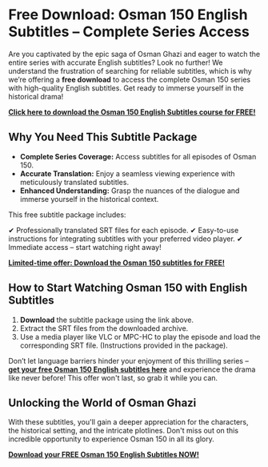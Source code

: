 # Free Download: Osman 150 English Subtitles – Complete Series Access

Are you captivated by the epic saga of Osman Ghazi and eager to watch the entire series with accurate English subtitles? Look no further! We understand the frustration of searching for reliable subtitles, which is why we’re offering a **free download** to access the complete Osman 150 series with high-quality English subtitles. Get ready to immerse yourself in the historical drama!

[**Click here to download the Osman 150 English Subtitles course for FREE!**](https://udemywork.com/osman-150-english-subtitles)

## Why You Need This Subtitle Package

*   **Complete Series Coverage:** Access subtitles for all episodes of Osman 150.
*   **Accurate Translation:** Enjoy a seamless viewing experience with meticulously translated subtitles.
*   **Enhanced Understanding:** Grasp the nuances of the dialogue and immerse yourself in the historical context.

This free subtitle package includes:

✔ Professionally translated SRT files for each episode.
✔ Easy-to-use instructions for integrating subtitles with your preferred video player.
✔ Immediate access – start watching right away!

[**Limited-time offer: Download the Osman 150 subtitles for FREE!**](https://udemywork.com/osman-150-english-subtitles)

## How to Start Watching Osman 150 with English Subtitles

1.  **Download** the subtitle package using the link above.
2.  Extract the SRT files from the downloaded archive.
3.  Use a media player like VLC or MPC-HC to play the episode and load the corresponding SRT file. (Instructions provided in the package).

Don’t let language barriers hinder your enjoyment of this thrilling series – **[get your free Osman 150 English subtitles here](https://udemywork.com/osman-150-english-subtitles)** and experience the drama like never before! This offer won't last, so grab it while you can.

## Unlocking the World of Osman Ghazi

With these subtitles, you'll gain a deeper appreciation for the characters, the historical setting, and the intricate plotlines. Don't miss out on this incredible opportunity to experience Osman 150 in all its glory.

[**Download your FREE Osman 150 English Subtitles NOW!**](https://udemywork.com/osman-150-english-subtitles)
